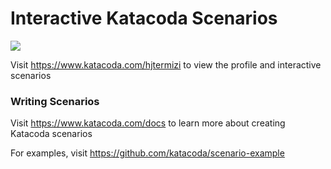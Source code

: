 # Interactive Katacoda Scenarios

[![](http://shields.katacoda.com/katacoda/hjtermizi/count.svg)](https://www.katacoda.com/hjtermizi "Get your profile on Katacoda.com")

Visit https://www.katacoda.com/hjtermizi to view the profile and interactive scenarios

### Writing Scenarios
Visit https://www.katacoda.com/docs to learn more about creating Katacoda scenarios

For examples, visit https://github.com/katacoda/scenario-example

